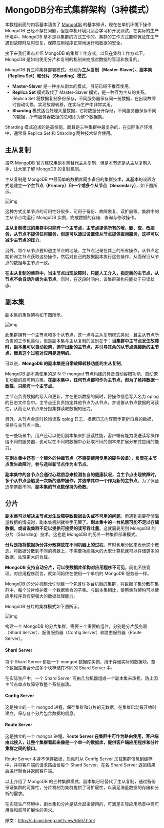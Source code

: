 # MongoDB分布式集群架构（3种模式）

本教程前面的内容基本涵盖了 [MongoDB](http://c.biancheng.net/mongodb/) 的基本知识，现在在单机环境下操作 MongoDB 已经不存在问题，但是单机环境只适合学习和开发测试，在实际的生产环境中，MongoDB 基本是以集群的方式工作的。集群的工作方式能够保证在生产遇到故障时及时恢复，保障应用程序正常地运行和数据的安全。

接下来我们重点介绍 MongoDB 的集群工作方式，以及在集群工作方式下，MongoDB 是如何使用分片和复制的机制来完成对数据的管理和恢复的。

MongoDB 有三种集群部署模式，分别为**主从复制（Master-Slaver）、副本集（Replica Set）和分片（Sharding）模式**。

- **Master-Slaver** 是一种主从副本的模式，目前已经不推荐使用。
- **Replica Set** 模式取代了 Master-Slaver 模式，是一种互为主从的关系。Replica Set 将数据复制多份保存，不同服务器保存同一份数据，在出现故障时自动切换，实现故障转移，在实际生产中非常实用。
- **Sharding** 模式适合处理大量数据，它将数据分开存储，不同服务器保存不同的数据，所有服务器数据的总和即为整个数据集。


Sharding 模式追求的是高性能，而且是三种集群中最复杂的。在实际生产环境中，通常将 Replica Set 和 Sharding 两种技术结合使用。

## 主从复制

虽然 MongoDB 官方建议用副本集替代主从复制，但是本节还是从主从复制入手，让大家了解 MongoDB 的复制机制。

主从复制是 MongoDB 中最简单的数据库同步备份的集群技术，其基本的设置方式是建立**一个主节点（Primary）和一个或多个从节点（Secondary）**，如下图所示。



![img](http://c.biancheng.net/uploads/allimg/191119/6-191119161632293.gif)


这种方式比单节点的可用性好很多，可用于备份、故障恢复、读扩展等。集群中的主从节点均运行 MongoDB 实例，完成数据的存储、查询与修改操作。

**主从复制模式的集群中只能有一个主节点，主节点提供所有的增、删、查、改服务，从节点不提供任何服务，但是可以通过设置使从节点提供查询服务，这样可以减少主节点的压力**。

另外，每个从节点要知道主节点的地址，主节点记录在其上的所有操作，从节点定期轮询主节点获取这些操作，然后对自己的数据副本执行这些操作，从而保证从节点的数据与主节点一致。

**在主从复制的集群中，当主节点出现故障时，只能人工介入，指定新的主节点，从节点不会自动升级为主节点**。同时，在这段时间内，该集群架构只能处于只读状态。

## 副本集

副本集的集群架构如下图所示。



![img](http://c.biancheng.net/uploads/allimg/191119/6-191119161Q6395.gif)


此集群拥有一个主节点和多个从节点，这一点与主从复制模式类似，且主从节点所负责的工作也类似，但是副本集与主从复制的区别在于：**当集群中主节点发生故障时，副本集可以自动投票，选举出新的主节点，并引导其余的从节点连接新的主节点，而且这个过程对应用是透明的**。

可以说，**MongoDB 的副本集是自带故障转移功能的主从复制**。

MongoDB 副本集使用的是 N 个 mongod 节点构建的具备自动容错功能、自动恢复功能的高可用方案。**在副本集中，任何节点都可作为主节点，但为了维持数据一致性，只能有一个主节点**。

主节点负责数据的写入和更新，并在更新数据的同时，将操作信息写入名为 oplog 的日志文件当中。主节点还负责指定其他节点为从节点，并设置从节点数据的可读性，从而让从节点来分担集群读取数据的压力。

另外，从节点会定时轮询读取 oplog 日志，根据日志内容同步更新自身的数据，保持与主节点一致。

在一些场景中，用户还可以使用副本集来扩展读性能，客户端有能力发送读写操作给不同的服务器，也可以在不同的数据中心获取不同的副本来扩展分布式应用的能力。

**在副本集中还有一个额外的仲裁节点（不需要使用专用的硬件设备），负责在主节点发生故障时，参与选举新节点作为主节点**。

**副本集中的各节点会通过心跳信息来检测各自的健康状况，当主节点出现故障时，多个从节点会触发一次新的选举操作，并选举其中一个作为新的主节点**。为了保证选举票数不同，**副本集的节点数保持为奇数**。

## 分片

**副本集可以解决主节点发生故障导致数据丢失或不可用的问题**，但遇到需要存储海量数据的情况时，副本集机制就束手无策了。**副本集中的一台机器可能不足以存储数据，或者说集群不足以提供可接受的读写吞吐量**。这就需要用到 MongoDB 的分片（Sharding）技术，这也是 MongoDB 的另外一种集群部署模式。

**分片是指将数据拆分并分散存放在不同机器上的过程**。有时也用分区来表示这个概念。将数据分散到不同的机器上，不需要功能强大的大型计算机就可以存储更多的数据，处理更大的负载。

**MongoDB 支持自动分片，可以使数据库架构对应用程序不可见**，简化系统管理。对应用程序而言，就如同始终在使用一个单机的 MongoDB 服务器一样。

MongoDB 的分片机制允许创建一个包含许多台机器的集群，将数据子集分散在集群中，每个分片维护着一个数据集合的子集。与副本集相比，使用集群架构可以使应用程序具有更强大的数据处理能力。

MongoDB 分片的集群模式如下图所示。

![img](http://c.biancheng.net/uploads/allimg/191119/6-1911191633025H.gif)

构建一个 MongoDB 的分片集群，需要三个重要的组件，分别是分片服务器（Shard Server）、配置服务器（Config Server）和路由服务器（Route Server）。

#### Shard Server

每个 Shard Server 都是一个 mongod 数据库实例，用于存储实际的数据块。整个数据库集合分成多个块存储在不同的 Shard Server 中。

在实际生产中，一个 Shard Server 可由几台机器组成一个副本集来承担，防止因主节点单点故障导致整个系统崩溃。

#### Config Server

这是独立的一个 mongod 进程，保存集群和分片的元数据，在集群启动最开始时建立，保存各个分片包含数据的信息。

#### Route Server

这是独立的一个 mongos 进程，Ro**ute Server 在集群中可作为路由使用，客户端由此接入，让整个集群看起来像是一个单一的数据库，提供客户端应用程序和分片集群之间的接口**。

Route Server 本身不保存数据，启动时从 Config Server 加载集群信息到缓存中，并将客户端的请求路由给每个 Shard Server，在各 Shard Server 返回结果后进行聚合并返回客户端。

以上介绍了 MongoDB 的三种集群模式，副本集已经替代了主从复制，通过备份保证集群的可靠性，分片机制为集群提供了可扩展性，以满足海量数据的存储和分析的需求。

在实际生产环境中，副本集和分片是结合起来使用的，可满足实际应用场景中高可用性和高可扩展性的需求。



原文：http://c.biancheng.net/view/6567.html